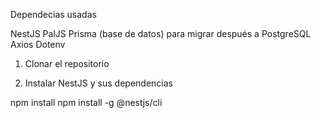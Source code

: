 Dependecias usadas

NestJS
PalJS
Prisma (base de datos) para migrar después a PostgreSQL
Axios
Dotenv

1. Clonar el repositorio

2. Instalar NestJS y sus dependencias

npm install
npm install -g @nestjs/cli
